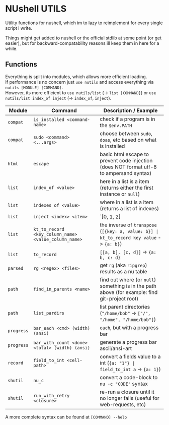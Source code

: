 # NUshell UTILS

Utility functions for nushell, which im to lazy to reimplement for every single script i write.

Things might get added to nushell or the official stdlib at some point (or get easier), but
for backward-compatability reasons ill keep them in here for a while.

## Functions

Everything is split into modules, which allows more efficient loading.  
If performance is no concern just `use nutils` and access everything via `nutils [MODULE] [COMMAND]`.  
However, its more efficient to `use nutils/list` (-\> `list [COMMAND]`) or `use nutils/list index_of inject` (-\> `index_of`, `inject`).

Module     | Command                         | Description / Example
---------- | ------------------------------- | ---------------------
`compat`   | `is_installed <command-name>`   | check if a program is in the `$env.PATH`
`compat`   | `sudo <command> <...args>`      | choose between `sudo`, `doas`, etc based on what is installed
`html`     | `escape`                        | basic html escape to prevent code injection (does NOT format utf-8 to ampersand syntax)
`list`     | `index_of <value>`              | here in a list is a item (returns either the first instance or `null`)
`list`     | `indexes_of <value>`            | where in a list is a item (returns a list of indexes)
`list`     | `inject <index> <item>`         | `[0, 1, 2] | inject 1 hi` -\> `[0, hi, 1, 2]`
`list`     | `kt_to_record <key_column_name> <value_column_name>` | the inverse of `transpose` (`[{key: a, value: b}] \| kt_to_record key value` -\> `{a: b}`)
`list`     | `to_record`                     | `[[a, b], [c, d]]` -\> `{a: b, c: d}`
`parsed`   | `rg <regex> <files>`            | get `rg` (aka `ripgrep`) results as a nu table
`path`     | `find_in_parents <name>`        | find out where (or `null`) something is in the path above (for example: find git-project root)
`path`     | `list_pardirs`                  | list parent directories (`"/home/bob"` -\> `["/", "/home", "/home/bob"]`)
`progress` | `bar_each <cmd> (width) (ansi)` | `each`, but with a progress bar
`progress` | `bar_with_count <done> <total> (width) (ansi)` | generate a progress bar ascii/ansi-art
`record`   | `field_to_int <cell-path>`      | convert a fields value to a int (`{a: "1"} \| field_to_int a` -\> `{a: 1}`)
`shutil`   | `nu_c`                          | convert a code-block to `nu -c "CODE"` syntax
`shutil`   | `run_with_retry <closure>`      | re-run a closure until it no longer fails (useful for web-requests, etc)

A more complete syntax can be found at `[COMMAND] --help`
